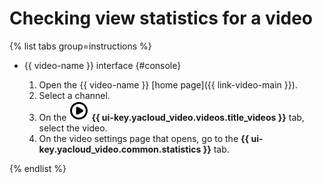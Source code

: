 # Checking view statistics for a video

{% list tabs group=instructions %}

- {{ video-name }} interface {#console}

   1. Open the {{ video-name }} [home page]({{ link-video-main }}).
   1. Select a channel.
   1. On the ![image](../../../_assets/console-icons/circle-play.svg) **{{ ui-key.yacloud_video.videos.title_videos }}** tab, select the video.
   1. On the video settings page that opens, go to the **{{ ui-key.yacloud_video.common.statistics }}** tab.

{% endlist %}
